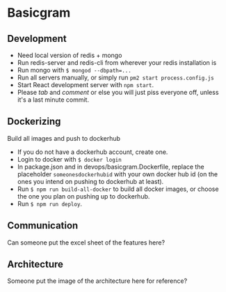 # Basicgram
## Development
- Need local version of redis + mongo
- Run redis-server and redis-cli from wherever your redis installation is
- Run mongo with `$ mongod --dbpath=...`
- Run all servers manually, or simply run `pm2 start process.config.js`
- Start React development server with `npm start`.
- Please *tab* and *comment* or else you will just piss everyone off, unless it's a last minute commit.

## Dockerizing
Build all images and push to dockerhub
- If you do not have a dockerhub account, create one.
- Login to docker with `$ docker login`
- In package.json and in devops/basicgram.Dockerfile, replace the placeholder `someonesdockerhubid` with your own docker hub id (on the ones you intend on pushing to dockerhub at least).
- Run `$ npm run build-all-docker` to build all docker images, or choose the one you plan on pushing up to dockerhub.
- Run `$ npm run deploy`.

## Communication
Can someone put the excel sheet of the features here?

## Architecture
Someone put the image of the architecture here for reference?